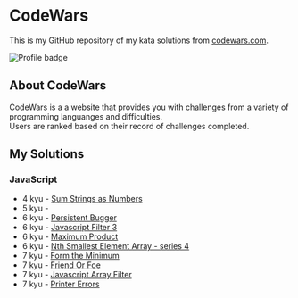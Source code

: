 # CodeWars
This is my GitHub repository of my kata solutions from [codewars.com](https://www.codewars.com/).

![Profile badge](https://www.codewars.com/users/donalducky/badges/large)

## About CodeWars
CodeWars is a a website that provides you with challenges from a variety of programming languanges and difficulties. <br />
Users are ranked based on their record of challenges completed.

## My Solutions



### JavaScript
- 4 kyu - [Sum Strings as Numbers](js/4kyu/SumStringsAsNumbers.js)
- 5 kyu - 
- 6 kyu - [Persistent Bugger](js/6kyu/PersistentBugger.js)
- 6 kyu - [Javascript Filter 3](js/6kyu/JavascriptFilter3.js)
- 6 kyu - [Maximum Product](js/6kyu/MaximumProduct.js)
- 6 kyu - [Nth Smallest Element Array - series 4](js/6kyu/NthSmallestElementArraySeries4.js)
- 7 kyu - [Form the Minimum](js/7kyu/FormTheMinimum.js)
- 7 kyu - [Friend Or Foe](js/7kyu/FriendOrFoe.js)
- 7 kyu - [Javascript Array Filter](js/7kyu/JavascriptArrayFilter.js)
- 7 kyu - [Printer Errors](js/7kyu/PrinterErrors.js)


